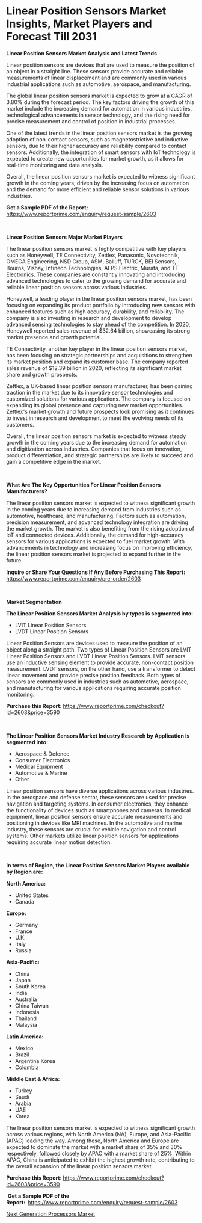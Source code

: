 <p><h1>Linear Position Sensors Market Insights, Market Players and Forecast Till 2031</h1></p><p><strong>Linear Position Sensors Market Analysis and Latest Trends</strong></p>
<p><p>Linear position sensors are devices that are used to measure the position of an object in a straight line. These sensors provide accurate and reliable measurements of linear displacement and are commonly used in various industrial applications such as automotive, aerospace, and manufacturing.</p><p>The global linear position sensors market is expected to grow at a CAGR of 3.80% during the forecast period. The key factors driving the growth of this market include the increasing demand for automation in various industries, technological advancements in sensor technology, and the rising need for precise measurement and control of position in industrial processes.</p><p>One of the latest trends in the linear position sensors market is the growing adoption of non-contact sensors, such as magnetostrictive and inductive sensors, due to their higher accuracy and reliability compared to contact sensors. Additionally, the integration of smart sensors with IoT technology is expected to create new opportunities for market growth, as it allows for real-time monitoring and data analysis.</p><p>Overall, the linear position sensors market is expected to witness significant growth in the coming years, driven by the increasing focus on automation and the demand for more efficient and reliable sensor solutions in various industries.</p></p>
<p><strong>Get a Sample PDF of the Report:&nbsp;</strong> <a href="https://www.reportprime.com/enquiry/request-sample/2603">https://www.reportprime.com/enquiry/request-sample/2603</a></p>
<p>&nbsp;</p>
<p><strong>Linear Position Sensors Major Market Players</strong></p>
<p><p>The linear position sensors market is highly competitive with key players such as Honeywell, TE Connectivity, Zettlex, Panasonic, Novotechnik, OMEGA Engineering, NSD Group, ASM, Balluff, TURCK, BEI Sensors, Bourns, Vishay, Infineon Technologies, ALPS Electric, Murata, and TT Electronics. These companies are constantly innovating and introducing advanced technologies to cater to the growing demand for accurate and reliable linear position sensors across various industries.</p><p>Honeywell, a leading player in the linear position sensors market, has been focusing on expanding its product portfolio by introducing new sensors with enhanced features such as high accuracy, durability, and reliability. The company is also investing in research and development to develop advanced sensing technologies to stay ahead of the competition. In 2020, Honeywell reported sales revenue of $32.64 billion, showcasing its strong market presence and growth potential.</p><p>TE Connectivity, another key player in the linear position sensors market, has been focusing on strategic partnerships and acquisitions to strengthen its market position and expand its customer base. The company reported sales revenue of $12.39 billion in 2020, reflecting its significant market share and growth prospects.</p><p>Zettlex, a UK-based linear position sensors manufacturer, has been gaining traction in the market due to its innovative sensor technologies and customized solutions for various applications. The company is focused on expanding its global presence and capturing new market opportunities. Zettlex's market growth and future prospects look promising as it continues to invest in research and development to meet the evolving needs of its customers.</p><p>Overall, the linear position sensors market is expected to witness steady growth in the coming years due to the increasing demand for automation and digitization across industries. Companies that focus on innovation, product differentiation, and strategic partnerships are likely to succeed and gain a competitive edge in the market.</p></p>
<p>&nbsp;</p>
<p><strong>What Are The Key Opportunities For Linear Position Sensors Manufacturers?</strong></p>
<p><p>The linear position sensors market is expected to witness significant growth in the coming years due to increasing demand from industries such as automotive, healthcare, and manufacturing. Factors such as automation, precision measurement, and advanced technology integration are driving the market growth. The market is also benefiting from the rising adoption of IoT and connected devices. Additionally, the demand for high-accuracy sensors for various applications is expected to fuel market growth. With advancements in technology and increasing focus on improving efficiency, the linear position sensors market is projected to expand further in the future.</p></p>
<p><strong>Inquire or Share Your Questions If Any Before Purchasing This Report:</strong> <a href="https://www.reportprime.com/enquiry/pre-order/2603">https://www.reportprime.com/enquiry/pre-order/2603</a></p>
<p>&nbsp;</p>
<p><strong>Market Segmentation</strong></p>
<p><strong>The Linear Position Sensors Market Analysis by types is segmented into:</strong></p>
<p><ul><li>LVIT Linear Position Sensors</li><li>LVDT Linear Position Sensors</li></ul></p>
<p><p>Linear Position Sensors are devices used to measure the position of an object along a straight path. Two types of Linear Position Sensors are LVIT Linear Position Sensors and LVDT Linear Position Sensors. LVIT sensors use an inductive sensing element to provide accurate, non-contact position measurement. LVDT sensors, on the other hand, use a transformer to detect linear movement and provide precise position feedback. Both types of sensors are commonly used in industries such as automotive, aerospace, and manufacturing for various applications requiring accurate position monitoring.</p></p>
<p><strong>Purchase this Report:&nbsp;</strong><a href="https://www.reportprime.com/checkout?id=2603&price=3590">https://www.reportprime.com/checkout?id=2603&price=3590</a></p>
<p>&nbsp;</p>
<p><strong>The Linear Position Sensors Market Industry Research by Application is segmented into:</strong></p>
<p><ul><li>Aerospace & Defence</li><li>Consumer Electronics</li><li>Medical Equipment</li><li>Automotive & Marine</li><li>Other</li></ul></p>
<p><p>Linear position sensors have diverse applications across various industries. In the aerospace and defense sector, these sensors are used for precise navigation and targeting systems. In consumer electronics, they enhance the functionality of devices such as smartphones and cameras. In medical equipment, linear position sensors ensure accurate measurements and positioning in devices like MRI machines. In the automotive and marine industry, these sensors are crucial for vehicle navigation and control systems. Other markets utilize linear position sensors for applications requiring accurate linear motion detection.</p></p>
<p>&nbsp;</p>
<p><strong>In terms of Region, the Linear Position Sensors Market Players available by Region are:</strong></p>
<p>
    <p> <strong> North America: </strong>
        <ul>
            <li>United States</li>
            <li>Canada</li>
        </ul>
        </p> 
    <p> <strong> Europe: </strong>
        <ul>
            <li>Germany</li>
            <li>France</li>
            <li>U.K.</li>
            <li>Italy</li>
            <li>Russia</li>
        </ul>
        </p> 
    <p> <strong> Asia-Pacific: </strong>
        <ul>
            <li>China</li>
            <li>Japan</li>
            <li>South Korea</li>
            <li>India</li>
            <li>Australia</li>
            <li>China Taiwan</li>
            <li>Indonesia</li>
            <li>Thailand</li>
            <li>Malaysia</li>
        </ul>
        </p> 
    <p> <strong> Latin America: </strong>
        <ul>
            <li>Mexico</li>
            <li>Brazil</li>
            <li>Argentina Korea</li>
            <li>Colombia</li>
        </ul>
        </p> 
    <p> <strong> Middle East & Africa: </strong>
        <ul>
            <li>Turkey</li>
            <li>Saudi</li>
            <li>Arabia</li>
            <li>UAE</li>
            <li>Korea</li>
        </ul>
    </p>
    </p>
<p><p>The linear position sensors market is expected to witness significant growth across various regions, with North America (NA), Europe, and Asia-Pacific (APAC) leading the way. Among these, North America and Europe are expected to dominate the market with a market share of 35% and 30% respectively, followed closely by APAC with a market share of 25%. Within APAC, China is anticipated to exhibit the highest growth rate, contributing to the overall expansion of the linear position sensors market.</p></p>
<p><strong>Purchase this Report: </strong><a href="https://www.reportprime.com/checkout?id=2603&price=3590">https://www.reportprime.com/checkout?id=2603&price=3590</a></p>
<p>&nbsp;<strong>Get a Sample PDF of the Report:&nbsp;&nbsp;</strong><a href="https://www.reportprime.com/enquiry/request-sample/2603">https://www.reportprime.com/enquiry/request-sample/2603</a></p>
<p><strong></strong></p>
<p><p><a href="https://github.com/WillieWoodard/Market-Research-Report-List-4/blob/main/next-generation-processors-market.md">Next Generation Processors Market</a></p></p>